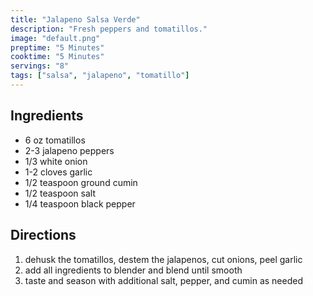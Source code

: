 ```yaml
---
title: "Jalapeno Salsa Verde"
description: "Fresh peppers and tomatillos."
image: "default.png"
preptime: "5 Minutes"
cooktime: "5 Minutes"
servings: "8"
tags: ["salsa", "jalapeno", "tomatillo"]
---
```


## Ingredients
- 6 oz tomatillos
- 2-3 jalapeno peppers
- 1/3 white onion
- 1-2 cloves garlic
- 1/2 teaspoon ground cumin
- 1/2 teaspoon salt
- 1/4 teaspoon black pepper

## Directions
1. dehusk the tomatillos, destem the jalapenos, cut onions, peel garlic
2. add all ingredients to blender and blend until smooth
3. taste and season with additional salt, pepper, and cumin as needed
